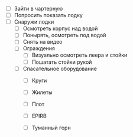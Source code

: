 - [ ] Зайти в чартерную
- [ ] Попросить показать лодку
- [ ] Снаружи лодки
	- [ ] Осмотреть корпус над водой
	- [ ] Понырять, осмотреть под водой
	- [ ] Снять на видео
	- [ ] Ограждения
		- [ ] Визуально осмотреть леера и стойки
		- [ ] Пошатать стойки рукой
	- [ ] Спасательное оборудование
		- [ ] Круги
		- [ ] Жилеты
		- [ ] Плот
		- [ ] EPIRB 
		- [ ] Туманный горн
		